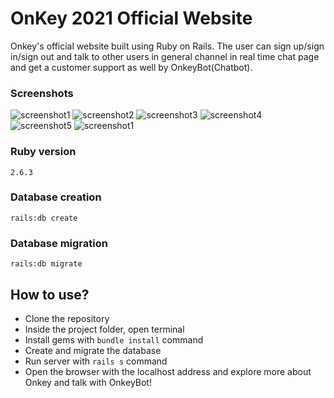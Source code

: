 # OnKey 2021 Official Website

Onkey's official website built using Ruby on Rails. The user can sign up/sign in/sign out and talk to other users in general channel in real time chat page and get a customer support as well by OnkeyBot(Chatbot).

### Screenshots

![screenshot1](/app/assets/images/readme1)
![screenshot2](/app/assets/images/readme2)
![screenshot3](/app/assets/images/readme3)
![screenshot4](/app/assets/images/readme4)
![screenshot5](/app/assets/images/readme5)
![screenshot1](/app/assets/images/readme6)

### Ruby version
```
2.6.3
```

### Database creation
```
rails:db create
```

### Database migration
```
rails:db migrate
```

## How to use?
- Clone the repository
- Inside the project folder, open terminal
- Install gems with ```bundle install``` command
- Create and migrate the database
- Run server with ```rails s``` command
- Open the browser with the localhost address and explore more about Onkey and talk with OnkeyBot!
